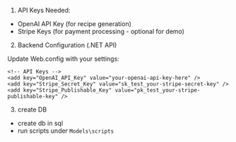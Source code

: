 


  1. API Keys Needed:

  - OpenAI API Key (for recipe generation)
  - Stripe Keys (for payment processing - optional for demo)

  2. Backend Configuration (.NET API)

  Update Web.config with your settings:

  <appSettings>
    <!-- Database connection -->
    <add key="SqlConnectionString" value="Server=localhost;Database=BeefMaster;Trusted_Connection=True;" />

    <!-- API Keys -->
    <add key="OpenAI_API_Key" value="your-openai-api-key-here" />
    <add key="Stripe_Secret_Key" value="sk_test_your-stripe-secret-key" />
    <add key="Stripe_Publishable_Key" value="pk_test_your-stripe-publishable-key" />
  </appSettings>


  3. create DB
  
  * create db in sql
  * run scripts under `Models\scripts`

